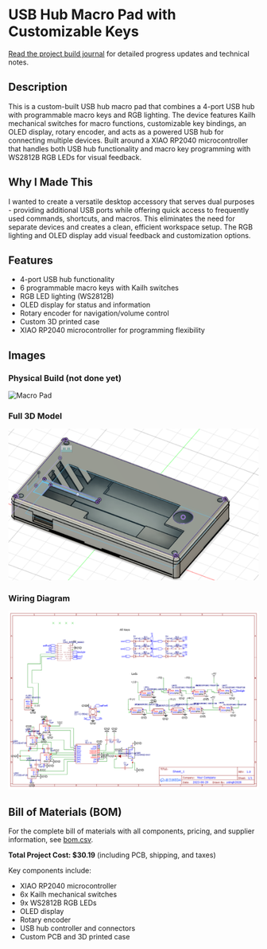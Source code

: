 # USB Hub Macro Pad with Customizable Keys
[Read the project build journal](journal.md) for detailed progress updates and technical notes.

## Description
This is a custom-built USB hub macro pad that combines a 4-port USB hub with programmable macro keys and RGB lighting. The device features Kailh mechanical switches for macro functions, customizable key bindings, an OLED display, rotary encoder, and acts as a powered USB hub for connecting multiple devices. Built around a XIAO RP2040 microcontroller that handles both USB hub functionality and macro key programming with WS2812B RGB LEDs for visual feedback.

## Why I Made This
I wanted to create a versatile desktop accessory that serves dual purposes - providing additional USB ports while offering quick access to frequently used commands, shortcuts, and macros. This eliminates the need for separate devices and creates a clean, efficient workspace setup. The RGB lighting and OLED display add visual feedback and customization options.

## Features
- 4-port USB hub functionality
- 6 programmable macro keys with Kailh switches
- RGB LED lighting (WS2812B)
- OLED display for status and information
- Rotary encoder for navigation/volume control
- Custom 3D printed case
- XIAO RP2040 microcontroller for programming flexibility

## Images
### Physical Build (not done yet)
![Macro Pad](img/physical_board.jpg)

### Full 3D Model
![alt text](img/image-4.png)

### Wiring Diagram
![alt text](img/image.png)

## Bill of Materials (BOM)
For the complete bill of materials with all components, pricing, and supplier information, see [bom.csv](bom.csv).

**Total Project Cost: $30.19** (including PCB, shipping, and taxes)

Key components include:
- XIAO RP2040 microcontroller
- 6x Kailh mechanical switches
- 9x WS2812B RGB LEDs
- OLED display
- Rotary encoder
- USB hub controller and connectors
- Custom PCB and 3D printed case

